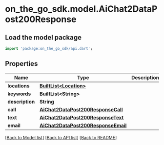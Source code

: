 # on_the_go_sdk.model.AiChat2DataPost200Response

## Load the model package
```dart
import 'package:on_the_go_sdk/api.dart';
```

## Properties
Name | Type | Description | Notes
------------ | ------------- | ------------- | -------------
**locations** | [**BuiltList&lt;Location&gt;**](Location.md) |  | [optional] 
**keywords** | **BuiltList&lt;String&gt;** |  | [optional] 
**description** | **String** |  | [optional] 
**call** | [**AiChat2DataPost200ResponseCall**](AiChat2DataPost200ResponseCall.md) |  | [optional] 
**text** | [**AiChat2DataPost200ResponseText**](AiChat2DataPost200ResponseText.md) |  | [optional] 
**email** | [**AiChat2DataPost200ResponseEmail**](AiChat2DataPost200ResponseEmail.md) |  | [optional] 

[[Back to Model list]](../README.md#documentation-for-models) [[Back to API list]](../README.md#documentation-for-api-endpoints) [[Back to README]](../README.md)


